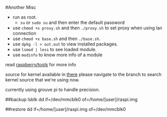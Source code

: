 #Another Misc

* run as root.
	- `su` or `sudo su` and then enter the default password 
* use `chmod +x proxy.sh` and then `./proxy.sh` to set proxy when using lan connection
* use `chmod +x base.sh` and then `./base.sh`.
* use `dpkg -l > out.out` to view installed packages.
* use `lsmod | less` to see loaded module.
* use `modinfo` to know more info of a module

read [raspberry/tools](https://github.com/raspberrypi/tools/issues) for 
more info

source for kernel available in 
[there](https://github.com/raspberrypi/linux) please navigate to the 
branch to search kernel source that we're using now.

currently using grouve pi to handle precision.

##backup
lsblk 
dd if=/dev/mmcblk0 of=/home/[user]/raspi.img

##restore
dd if=/home/[user]/raspi.img of=/dev/mmcblk0